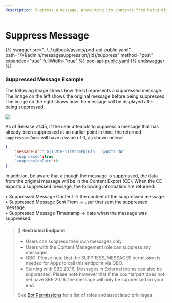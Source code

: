 ```yaml
---
description: Suppress a message, preventing its contents from being displayed to users.
---
```


# Suppress Message

{% swagger src="../../.gitbook/assets/pod-api-public.yaml" path="/v1/admin/messagesuppression/{id}/suppress" method="post" expanded="true" fullWidth="true" %}
[pod-api-public.yaml](../../.gitbook/assets/pod-api-public.yaml)
{% endswagger %}

### Suppressed Message Example

The following image shows how the UI represents a suppressed message.\
The image on the left shows the original message before being suppressed. The image on the right shows how the message will be displayed after being suppressed.

![](https://files.readme.io/a92e02e-suppressed.png)

As of Release v1.45, if the user attempts to suppress a message that has already been suppressed at an earlier point in time, the returned `suppressionDate` will have a value of 0, as shown below:

```json
{
    "messageId":"_Gj13MiR-5IrVtrmPNl6fn___qvWCYI_dA"
    "suppressed":true
    "suppressionDate":0
}
```

In addition, be aware that although the message is suppressed, the data from the original message will be in the Content Export (CE). When the CE exports a suppressed message, the following information are returned:

• Suppressed Message Content -> the content of the suppressed message.\
• Suppressed Message Sent From -> user that sent the suppressed message.\
• Suppressed Message Timestamp -> date when the message was suppressed.

> #### 🚧 Restricted Endpoint
>
> * Users can suppress their own messages only.
> * Users with the Content Management role can suppress any messages.
> * OBO: Please note that the SUPPRESS\_MESSAGES permission is needed for Apps to call this endpoint via OBO.
> * Starting with SBE 20.16, Messages in External rooms can also be suppressed. Please note however that if the counterpart does not yet have SBE 20.16, the message will only be suppressed on your end.
>
> See [Bot Permissions](https://docs.developers.symphony.com/building-bots-on-symphony/configuration/bot-permissions) for a list of roles and associated privileges.
